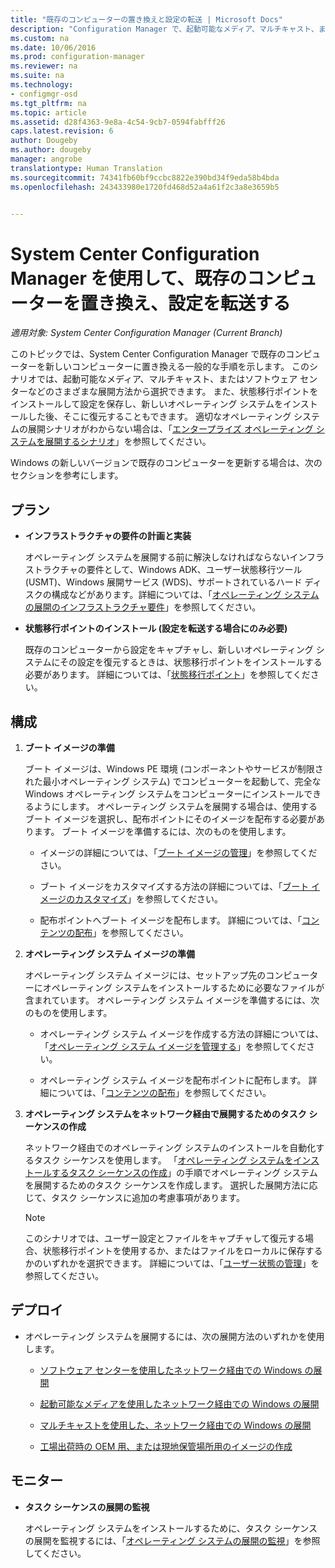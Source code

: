 ```yaml
---
title: "既存のコンピューターの置き換えと設定の転送 | Microsoft Docs"
description: "Configuration Manager で、起動可能なメディア、マルチキャスト、またはソフトウェア センターなどの展開方法から選択して、既存のコンピューターを新しいコンピューターに置き換えます。"
ms.custom: na
ms.date: 10/06/2016
ms.prod: configuration-manager
ms.reviewer: na
ms.suite: na
ms.technology:
- configmgr-osd
ms.tgt_pltfrm: na
ms.topic: article
ms.assetid: d28f4363-9e8a-4c54-9cb7-0594fabfff26
caps.latest.revision: 6
author: Dougeby
ms.author: dougeby
manager: angrobe
translationtype: Human Translation
ms.sourcegitcommit: 74341fb60bf9ccbc8822e390bd34f9eda58b4bda
ms.openlocfilehash: 243433980e1720fd468d52a4a61f2c3a8e3659b5


---
```

# <a name="replace-an-existing-computer-and-transfer-settings-with-system-center-configuration-manager"></a>System Center Configuration Manager を使用して、既存のコンピューターを置き換え、設定を転送する

*適用対象: System Center Configuration Manager (Current Branch)*

このトピックでは、System Center Configuration Manager で既存のコンピューターを新しいコンピューターに置き換える一般的な手順を示します。 このシナリオでは、起動可能なメディア、マルチキャスト、またはソフトウェア センターなどのさまざまな展開方法から選択できます。 また、状態移行ポイントをインストールして設定を保存し、新しいオペレーティング システムをインストールした後、そこに復元することもできます。 適切なオペレーティング システムの展開シナリオがわからない場合は、「[エンタープライズ オペレーティング システムを展開するシナリオ](scenarios-to-deploy-enterprise-operating-systems.md)」を参照してください。  

 Windows の新しいバージョンで既存のコンピューターを更新する場合は、次のセクションを参考にします。  

##  <a name="a-namebkmkplana-plan"></a><a name="BKMK_Plan"></a> プラン  

-   **インフラストラクチャの要件の計画と実装**  

     オペレーティング システムを展開する前に解決しなければならないインフラストラクチャの要件として、Windows ADK、ユーザー状態移行ツール (USMT)、Windows 展開サービス (WDS)、サポートされているハード ディスクの構成などがあります。詳細については、「[オペレーティング システムの展開のインフラストラクチャ要件](../plan-design/infrastructure-requirements-for-operating-system-deployment.md)」を参照してください。  

-   **状態移行ポイントのインストール (設定を転送する場合にのみ必要)**  

     既存のコンピューターから設定をキャプチャし、新しいオペレーティング システムにその設定を復元するときは、状態移行ポイントをインストールする必要があります。 詳細については、「[状態移行ポイント](../get-started/prepare-site-system-roles-for-operating-system-deployments.md#BKMK_StateMigrationPoints)」を参照してください。  

##  <a name="a-namebkmkconfigurea-configure"></a><a name="BKMK_Configure"></a> 構成  

1.  **ブート イメージの準備**  

     ブート イメージは、Windows PE 環境 (コンポーネントやサービスが制限された最小オペレーティング システム) でコンピューターを起動して、完全な Windows オペレーティング システムをコンピューターにインストールできるようにします。 オペレーティング システムを展開する場合は、使用するブート イメージを選択し、配布ポイントにそのイメージを配布する必要があります。 ブート イメージを準備するには、次のものを使用します。  

    -   イメージの詳細については、「[ブート イメージの管理](../get-started/manage-boot-images.md)」を参照してください。  

    -   ブート イメージをカスタマイズする方法の詳細については、「[ブート イメージのカスタマイズ](../get-started/customize-boot-images.md)」を参照してください。  

    -   配布ポイントへブート イメージを配布します。 詳細については、「[コンテンツの配布](../../core/servers/deploy/configure/deploy-and-manage-content.md#a-namebkmkdistributea-distribute-content)」を参照してください。  

2.  **オペレーティング システム イメージの準備**  

     オペレーティング システム イメージには、セットアップ先のコンピューターにオペレーティング システムをインストールするために必要なファイルが含まれています。 オペレーティング システム イメージを準備するには、次のものを使用します。  

    -   オペレーティング システム イメージを作成する方法の詳細については、「[オペレーティング システム イメージを管理する](../get-started/manage-operating-system-images.md)」を参照してください。  

    -   オペレーティング システム イメージを配布ポイントに配布します。 詳細については、「[コンテンツの配布](../../core/servers/deploy/configure/deploy-and-manage-content.md#a-namebkmkdistributea-distribute-content)」を参照してください。  

3.  **オペレーティング システムをネットワーク経由で展開するためのタスク シーケンスの作成**  

     ネットワーク経由でのオペレーティング システムのインストールを自動化するタスク シーケンスを使用します。 「[オペレーティング システムをインストールするタスク シーケンスの作成](create-a-task-sequence-to-install-an-operating-system.md)」の手順でオペレーティング システムを展開するためのタスク シーケンスを作成します。 選択した展開方法に応じて、タスク シーケンスに追加の考慮事項があります。  

    > [!NOTE]  
    >  このシナリオでは、ユーザー設定とファイルをキャプチャして復元する場合、状態移行ポイントを使用するか、またはファイルをローカルに保存するかのいずれかを選択できます。 詳細については、「[ユーザー状態の管理](../get-started/manage-user-state.md)」を参照してください。  

##  <a name="a-namebkmkdeploya-deploy"></a><a name="BKMK_Deploy"></a> デプロイ  

-   オペレーティング システムを展開するには、次の展開方法のいずれかを使用します。  

    -   [ソフトウェア センターを使用したネットワーク経由での Windows の展開](use-software-center-to-deploy-windows-over-the-network.md)  

    -   [起動可能なメディアを使用したネットワーク経由での Windows の展開](use-bootable-media-to-deploy-windows-over-the-network.md)  

    -   [マルチキャストを使用した、ネットワーク経由での Windows の展開](use-multicast-to-deploy-windows-over-the-network.md)  

    -   [工場出荷時の OEM 用、または現地保管場所用のイメージの作成](create-an-image-for-an-oem-in-factory-or-a-local-depot.md)  

## <a name="monitor"></a>モニター  

-   **タスク シーケンスの展開の監視**  

     オペレーティング システムをインストールするために、タスク シーケンスの展開を監視するには、「[オペレーティング システムの展開の監視](monitor-operating-system-deployments.md)」を参照してください。  



<!--HONumber=Dec16_HO3-->


